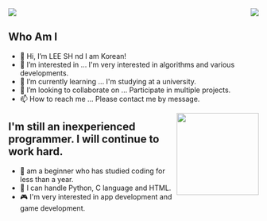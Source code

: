<img align='right' src="http://mazassumnida.wtf/api/v2/generate_badge?boj=gkakcl74">
<a href="https://hits.seeyoufarm.com"><img src="https://hits.seeyoufarm.com/api/count/incr/badge.svg?url=https%3A%2F%2Fgithub.com%2Fgkakcl74&count_bg=%2379C83D&title_bg=%23555555&icon=hitachi.svg&icon_color=%23E7E7E7&title=hits&edge_flat=false"/></a>

## Who Am I
- 👋 Hi, I’m LEE SH nd I am Korean! 
- 👀 I’m interested in ... I'm very interested in algorithms and various developments.
- 🌱 I’m currently learning ... I'm studying at a university. 
- 💞️ I’m looking to collaborate on ... Participate in multiple projects.
- 📫 How to reach me ... Please contact me by message.
<img align='right' src="https://github-readme-stats.vercel.app/api?username=gkakcl74" height="165">

## I'm still an inexperienced programmer. I will continue to work hard.
- :book: am a beginner who has studied coding for less than a year.
- :space_invader: I can handle Python, C language and HTML.
- :video_game: I'm very interested in app development and game development.
<!---
gkakcl74/gkakcl74 is a ✨ special ✨ repository because its `README.md` (this file) appears on your GitHub profile.
You can click the Preview link to take a look at your changes.
--->
